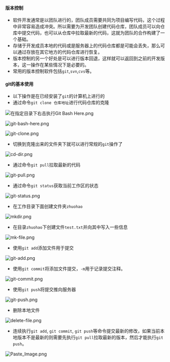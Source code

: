#### 版本控制
- 软件开发通常是以团队进行的，团队成员需要共同为项目编写代码，这个过程中非常容易造成冲突。所以需要为开发团队创建代码仓库，团队成员可以向仓库中提交代码，也可以从仓库中拉取最新的代码，这就为团队的合作构建了一个基础。
- 存储于开发成员本地的代码或是服务器上的代码仓库都是可能会丢失，那么可以通过存放在其它地方的代码仓库进行恢复。
- 版本控制的另一个好处是可以进行版本回退，这样就可以返回到之前的开发版本，这一操作在某些情况下是必要的。
- 常用的版本控制软件包括`git`,`svn`,`cvs`等。
#### git的基本使用
- 以下操作是在已经安装了`git`的计算机上进行的
- 通过命令`git clone 仓库地址`进行代码仓库的克隆

![在指定目录下右击执行`Git Bash Here`.png](http://upload-images.jianshu.io/upload_images/2050891-696d18a93ba68959.png?imageMogr2/auto-orient/strip%7CimageView2/2/w/1240)


![git-bash-here.png](http://upload-images.jianshu.io/upload_images/2050891-1a8511fb43d3cef0.png?imageMogr2/auto-orient/strip%7CimageView2/2/w/1240)

![git-clone.png](http://upload-images.jianshu.io/upload_images/2050891-0541fa4af3589420.png?imageMogr2/auto-orient/strip%7CimageView2/2/w/1240)

- 切换到克隆出来的文件夹下就可以进行常规的`git`操作了

![cd-dir.png](http://upload-images.jianshu.io/upload_images/2050891-f7c3288fe33b931e.png?imageMogr2/auto-orient/strip%7CimageView2/2/w/1240)

- 通过命令`git pull`拉取最新的代码

![git-pull.png](http://upload-images.jianshu.io/upload_images/2050891-1a1aa9e649a39b31.png?imageMogr2/auto-orient/strip%7CimageView2/2/w/1240)

- 通过命令`git status`获取当前工作区的状态

![git-status.png](http://upload-images.jianshu.io/upload_images/2050891-163ee3e99021c9dc.png?imageMogr2/auto-orient/strip%7CimageView2/2/w/1240)

- 在工作目录下面创建文件夹`zhuohao`

![mkdir.png](http://upload-images.jianshu.io/upload_images/2050891-449d02962b746b6e.png?imageMogr2/auto-orient/strip%7CimageView2/2/w/1240)

- 在目录`zhuohao`下创建文件`test.txt`并向其中写入一些信息

![mk-file.png](http://upload-images.jianshu.io/upload_images/2050891-6bc1ef76384ad7a4.png?imageMogr2/auto-orient/strip%7CimageView2/2/w/1240)

- 使用`git add`添加文件用于提交

![git-add.png](http://upload-images.jianshu.io/upload_images/2050891-255072d72775d54e.png?imageMogr2/auto-orient/strip%7CimageView2/2/w/1240)

- 使用`git commit`将添加文件提交，`-m`用于记录提交注释。

![git-commit.png](http://upload-images.jianshu.io/upload_images/2050891-56320ad07002aff6.png?imageMogr2/auto-orient/strip%7CimageView2/2/w/1240)

- 使用`git push`将提交推向服务器

![git-push.png](http://upload-images.jianshu.io/upload_images/2050891-b83dbc8263558403.png?imageMogr2/auto-orient/strip%7CimageView2/2/w/1240)

- 删除本地文件

![delete-file.png](http://upload-images.jianshu.io/upload_images/2050891-5e0bd6381954f66e.png?imageMogr2/auto-orient/strip%7CimageView2/2/w/1240)

- 连续执行`git add`, `git commit`, `git push`等命令提交最新的修改，如果当前本地版本不是最新的则需要先执行`git pull`拉取最新的版本，然后才能执行`git push`。

![Paste_Image.png](http://upload-images.jianshu.io/upload_images/2050891-6615ec403ba63dd1.png?imageMogr2/auto-orient/strip%7CimageView2/2/w/1240)